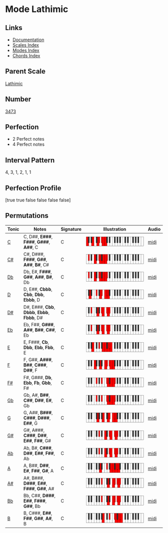# Mode Lathimic

## Links

- [Documentation](index.md)
- [Scales Index](Scales.md)
- [Modes Index](Modes.md)
- [Chords Index](Chords.md)

## Parent Scale

[Lathimic](ScaleLathimic.md)

## Number

[3473](https://ianring.com/musictheory/scales/3473)

## Perfection

- 2 Perfect notes
- 4 Perfect notes

## Interval Pattern

4, 3, 1, 2, 1, 1

## Perfection Profile

[true true false false false false]

## Permutations

| Tonic | Notes | Signature | Illustration | Audio |
|-------|-------|-----------|--------------|-------|
| [C](ModeCNaturalLathimic.md) | C, D##, **E###**, **F###**, **G###**, **A##**, C | C | ![CNaturalLathimic](ModeCNaturalLathimic.png) | [midi](https://github.com/edipermadi/music/blob/main/docs/ModeCNaturalLathimic.mid?raw=true) |
| [C#](ModeCSharpLathimic.md) | C#, D###, **F###**, **G##**, **A##**, **B#**, C# | C | ![CSharpLathimic](ModeCSharpLathimic.png) | [midi](https://github.com/edipermadi/music/blob/main/docs/ModeCSharpLathimic.mid?raw=true) |
| [Db](ModeDFlatLathimic.md) | Db, E#, **F###**, **G##**, **A##**, **B#**, Db | C | ![DFlatLathimic](ModeDFlatLathimic.png) | [midi](https://github.com/edipermadi/music/blob/main/docs/ModeDFlatLathimic.mid?raw=true) |
| [D](ModeDNaturalLathimic.md) | D, E##, **Cbbb**, **Cbb**, **Dbb**, **Ebbb**, D | C | ![DNaturalLathimic](ModeDNaturalLathimic.png) | [midi](https://github.com/edipermadi/music/blob/main/docs/ModeDNaturalLathimic.mid?raw=true) |
| [D#](ModeDSharpLathimic.md) | D#, E###, **Cbb**, **Dbbb**, **Ebbb**, **Fbbb**, D# | C | ![DSharpLathimic](ModeDSharpLathimic.png) | [midi](https://github.com/edipermadi/music/blob/main/docs/ModeDSharpLathimic.mid?raw=true) |
| [Eb](ModeEFlatLathimic.md) | Eb, F##, **G###**, **A##**, **B##**, **C##**, Eb | C | ![EFlatLathimic](ModeEFlatLathimic.png) | [midi](https://github.com/edipermadi/music/blob/main/docs/ModeEFlatLathimic.mid?raw=true) |
| [E](ModeENaturalLathimic.md) | E, F###, **Cb**, **Dbb**, **Ebb**, **Fbb**, E | C | ![ENaturalLathimic](ModeENaturalLathimic.png) | [midi](https://github.com/edipermadi/music/blob/main/docs/ModeENaturalLathimic.mid?raw=true) |
| [F](ModeFNaturalLathimic.md) | F, G##, **A###**, **B##**, **C###**, **D##**, F | C | ![FNaturalLathimic](ModeFNaturalLathimic.png) | [midi](https://github.com/edipermadi/music/blob/main/docs/ModeFNaturalLathimic.mid?raw=true) |
| [F#](ModeFSharpLathimic.md) | F#, G###, **Db**, **Ebb**, **Fb**, **Gbb**, F# | C | ![FSharpLathimic](ModeFSharpLathimic.png) | [midi](https://github.com/edipermadi/music/blob/main/docs/ModeFSharpLathimic.mid?raw=true) |
| [Gb](ModeGFlatLathimic.md) | Gb, A#, **B##**, **C##**, **D##**, **E#**, Gb | C | ![GFlatLathimic](ModeGFlatLathimic.png) | [midi](https://github.com/edipermadi/music/blob/main/docs/ModeGFlatLathimic.mid?raw=true) |
| [G](ModeGNaturalLathimic.md) | G, A##, **B###**, **C###**, **D###**, **E##**, G | C | ![GNaturalLathimic](ModeGNaturalLathimic.png) | [midi](https://github.com/edipermadi/music/blob/main/docs/ModeGNaturalLathimic.mid?raw=true) |
| [G#](ModeGSharpLathimic.md) | G#, A###, **C###**, **D##**, **E##**, **F##**, G# | C | ![GSharpLathimic](ModeGSharpLathimic.png) | [midi](https://github.com/edipermadi/music/blob/main/docs/ModeGSharpLathimic.mid?raw=true) |
| [Ab](ModeAFlatLathimic.md) | Ab, B#, **C###**, **D##**, **E##**, **F##**, Ab | C | ![AFlatLathimic](ModeAFlatLathimic.png) | [midi](https://github.com/edipermadi/music/blob/main/docs/ModeAFlatLathimic.mid?raw=true) |
| [A](ModeANaturalLathimic.md) | A, B##, **D##**, **E#**, **F##**, **G#**, A | C | ![ANaturalLathimic](ModeANaturalLathimic.png) | [midi](https://github.com/edipermadi/music/blob/main/docs/ModeANaturalLathimic.mid?raw=true) |
| [A#](ModeASharpLathimic.md) | A#, B###, **D###**, **E##**, **F###**, **G##**, A# | C | ![ASharpLathimic](ModeASharpLathimic.png) | [midi](https://github.com/edipermadi/music/blob/main/docs/ModeASharpLathimic.mid?raw=true) |
| [Bb](ModeBFlatLathimic.md) | Bb, C##, **D###**, **E##**, **F###**, **G##**, Bb | C | ![BFlatLathimic](ModeBFlatLathimic.png) | [midi](https://github.com/edipermadi/music/blob/main/docs/ModeBFlatLathimic.mid?raw=true) |
| [B](ModeBNaturalLathimic.md) | B, C###, **E##**, **F##**, **G##**, **A#**, B | C | ![BNaturalLathimic](ModeBNaturalLathimic.png) | [midi](https://github.com/edipermadi/music/blob/main/docs/ModeBNaturalLathimic.mid?raw=true) |

